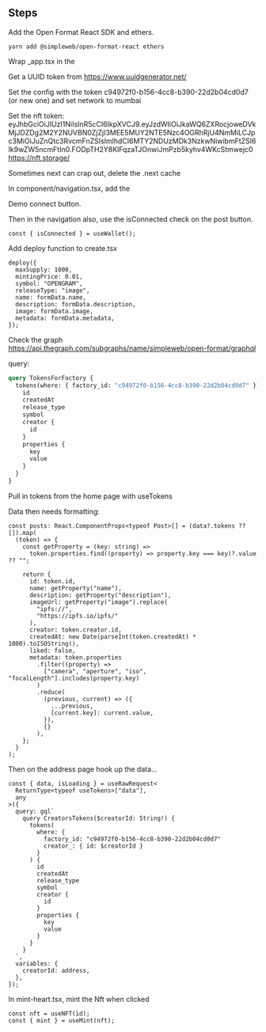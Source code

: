 ## Steps

Add the Open Format React SDK and ethers.

```shell
yarn add @simpleweb/open-format-react ethers
```

Wrap \_app.tsx in the <OpenFormatProvider>

Get a UUID token from https://www.uuidgenerator.net/

Set the config with the token c94972f0-b156-4cc8-b390-22d2b04cd0d7 (or new one) and set network to mumbai

Set the nft token: eyJhbGciOiJIUzI1NiIsInR5cCI6IkpXVCJ9.eyJzdWIiOiJkaWQ6ZXRocjoweDVkMjJDZDg2M2Y2NUVBN0ZjZjI3MEE5MUY2NTE5Nzc4OGRhRjU4NmMiLCJpc3MiOiJuZnQtc3RvcmFnZSIsImlhdCI6MTY2NDUzMDk3NzkwNiwibmFtZSI6Ik9wZW5ncmFtIn0.FODpTH2Y8KlFqzaTJOnwiJmPzb5kyhv4WKcStmwejc0
https://nft.storage/

Sometimes next can crap out, delete the .next cache

In component/navigation.tsx, add the <ConnectButton />

Demo connect button.

Then in the navigation also, use the isConnected check on the post button.

```tsx
const { isConnected } = useWallet();
```

Add deploy function to create.tsx

```tsx
deploy({
  maxSupply: 1000,
  mintingPrice: 0.01,
  symbol: "OPENGRAM",
  releaseType: "image",
  name: formData.name,
  description: formData.description,
  image: formData.image,
  metadata: formData.metadata,
});
```

Check the graph
https://api.thegraph.com/subgraphs/name/simpleweb/open-format/graphql

query:

```graphql
query TokensForFactory {
  tokens(where: { factory_id: "c94972f0-b156-4cc8-b390-22d2b04cd0d7" }) {
    id
    createdAt
    release_type
    symbol
    creator {
      id
    }
    properties {
      key
      value
    }
  }
}
```

Pull in tokens from the home page with useTokens

Data then needs formatting:

```tsx
const posts: React.ComponentProps<typeof Post>[] = (data?.tokens ?? []).map(
  (token) => {
    const getProperty = (key: string) =>
      token.properties.find((property) => property.key === key)?.value ?? "";

    return {
      id: token.id,
      name: getProperty("name"),
      description: getProperty("description"),
      imageUrl: getProperty("image").replace(
        "ipfs://",
        "https://ipfs.io/ipfs/"
      ),
      creator: token.creator.id,
      createdAt: new Date(parseInt(token.createdAt) * 1000).toISOString(),
      liked: false,
      metadata: token.properties
        .filter((property) =>
          ["camera", "aperture", "iso", "focalLength"].includes(property.key)
        )
        .reduce(
          (previous, current) => ({
            ...previous,
            [current.key]: current.value,
          }),
          {}
        ),
    };
  }
);
```

Then on the address page hook up the data...

```tsx
const { data, isLoading } = useRawRequest<
  ReturnType<typeof useTokens>["data"],
  any
>({
  query: gql`
    query CreatorsTokens($creatorId: String!) {
      tokens(
        where: {
          factory_id: "c94972f0-b156-4cc8-b390-22d2b04cd0d7"
          creator_: { id: $creatorId }
        }
      ) {
        id
        createdAt
        release_type
        symbol
        creator {
          id
        }
        properties {
          key
          value
        }
      }
    }
  `,
  variables: {
    creatorId: address,
  },
});
```

In mint-heart.tsx, mint the Nft when clicked

```tsx
const nft = useNFT(id);
const { mint } = useMint(nft);
```
